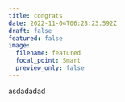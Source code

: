 ```yaml
---
title: congrats
date: 2022-11-04T06:28:23.592Z
draft: false
featured: false
image:
  filename: featured
  focal_point: Smart
  preview_only: false
---
```

a﻿sdadadad
